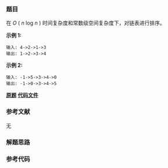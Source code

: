 ### 题目
在  _O_ ( _n_  log  _n_ ) 时间复杂度和常数级空间复杂度下，对链表进行排序。

**示例 1:**

    
    
    输入: 4->2->1->3
    输出: 1->2->3->4
    

**示例 2:**

    
    
    输入: -1->5->3->4->0
    输出: -1->0->3->4->5

 **[原题](https://leetcode-cn.com/problems/sort-list/)**    **[代码文件]()**


### 参考文献
无

### 解题思路




### 参考代码

```go


```




